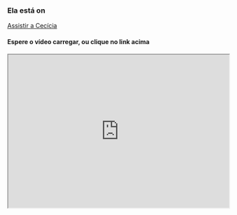 ### Ela está on

[Assistir a Cecícia](https://giant-goose-57.loca.lt)

#### Espere o vídeo carregar, ou clique no link acima
<iframe
  src="https://giant-goose-57.loca.lt" scrolling="no"
  style="width:100%; height:350px; overflow: hidden;"
></iframe>


